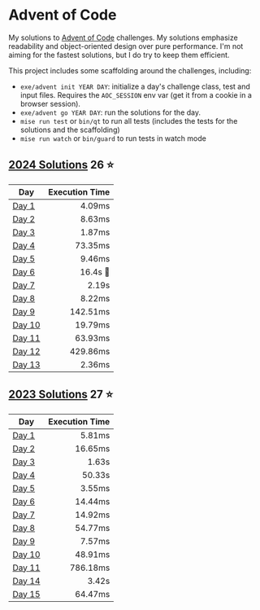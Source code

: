 # Advent of Code

My solutions to [Advent of Code](https://adventofcode.com/) challenges. My solutions emphasize readability and object-oriented design over pure performance. I'm not aiming for the fastest solutions, but I do try to keep them efficient.

This project includes some scaffolding around the challenges, including:
- `exe/advent init YEAR DAY`: initialize a day's challenge class, test and input files. Requires the `AOC_SESSION` env var (get it from a cookie in a browser session).
- `exe/advent go YEAR DAY`: run the solutions for the day.
- `mise run test` or `bin/qt` to run all tests (includes the tests for the solutions and the scaffolding)
- `mise run watch` or `bin/guard` to run tests in watch mode

## [2024 Solutions](lib/advent/year2024) 26 :star:

| Day                                    | Execution Time       |
|----------------------------------------|---------------------:|
| [Day 1](lib/advent/year2024/day01.rb)  |   4.09ms             |
| [Day 2](lib/advent/year2024/day02.rb)  |   8.63ms             |
| [Day 3](lib/advent/year2024/day03.rb)  |   1.87ms             |
| [Day 4](lib/advent/year2024/day04.rb)  |  73.35ms             |
| [Day 5](lib/advent/year2024/day05.rb)  |   9.46ms             |
| [Day 6](lib/advent/year2024/day06.rb)  |    16.4s :grimacing: |
| [Day 7](lib/advent/year2024/day07.rb)  |    2.19s             |
| [Day 8](lib/advent/year2024/day08.rb)  |   8.22ms             |
| [Day 9](lib/advent/year2024/day09.rb)  | 142.51ms             |
| [Day 10](lib/advent/year2024/day10.rb) |  19.79ms             |
| [Day 11](lib/advent/year2024/day11.rb) |  63.93ms             |
| [Day 12](lib/advent/year2024/day12.rb) | 429.86ms             |
| [Day 13](lib/advent/year2024/day13.rb) |   2.36ms             |

## [2023 Solutions](lib/advent/year2023) 27 :star:

| Day                                    | Execution Time       |
|----------------------------------------|---------------------:|
| [Day 1](lib/advent/year2023/day01.rb)  |   5.81ms             |
| [Day 2](lib/advent/year2023/day02.rb)  |  16.65ms             |
| [Day 3](lib/advent/year2023/day03.rb)  |   1.63s              |
| [Day 4](lib/advent/year2023/day04.rb)  |  50.33s              |
| [Day 5](lib/advent/year2023/day05.rb)  |   3.55ms             |
| [Day 6](lib/advent/year2023/day06.rb)  |  14.44ms             |
| [Day 7](lib/advent/year2023/day07.rb)  |  14.92ms             |
| [Day 8](lib/advent/year2023/day08.rb)  |  54.77ms             |
| [Day 9](lib/advent/year2023/day09.rb)  |   7.57ms             |
| [Day 10](lib/advent/year2023/day10.rb) |  48.91ms             |
| [Day 11](lib/advent/year2023/day11.rb) | 786.18ms             |
| [Day 14](lib/advent/year2023/day14.rb) |   3.42s              |
| [Day 15](lib/advent/year2023/day15.rb) |  64.47ms             |

